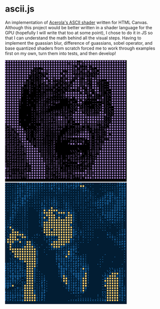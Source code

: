 # ascii.js
An implementation of [Acerola's ASCII shader](https://youtu.be/gg40RWiaHRY?si=dtuT8gx82CBcsUr7]) written for HTML Canvas. Although this project would be better written in a shader language for the GPU (hopefully I will write that too at some point), I chose to do it in JS so that I can understand the math behind all the visual steps. Having to implement the guassian blur, difference of guassians, sobel operator, and base quantized shaders from scratch forced me to work through examples first on my own, turn them into tests, and then develop!


![yell](./renders/yell.png)
![pulp](./renders/pulpmul.png)
